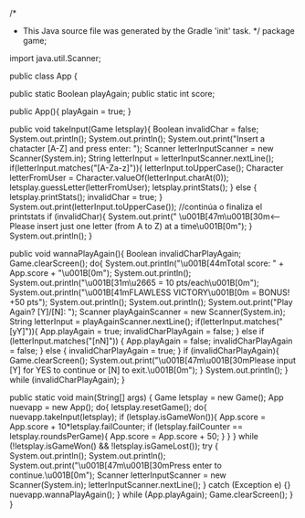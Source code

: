 /*
 * This Java source file was generated by the Gradle 'init' task.
 */
package game;

import java.util.Scanner;

public class App {

  public static Boolean playAgain;
  public static int score;
  
  public App(){
    playAgain = true;
  }

  public void takeInput(Game letsplay){
    Boolean invalidChar = false;
    System.out.println();
    System.out.println();
    System.out.print("Insert a chatacter [A-Z] and press enter: ");
    Scanner letterInputScanner = new Scanner(System.in);
    String letterInput = letterInputScanner.nextLine();
    if(letterInput.matches("[A-Za-z]")){
      letterInput.toUpperCase();
      Character letterFromUser = Character.valueOf(letterInput.charAt(0));
      letsplay.guessLetter(letterFromUser);
      letsplay.printStats();
    } else {
      letsplay.printStats();
      invalidChar = true;
    }
    System.out.print(letterInput.toUpperCase()); //continúa o finaliza el printstats
    if (invalidChar){
      System.out.print(" \u001B[47m\u001B[30m<-- Please insert just one letter (from A to Z) at a time\u001B[0m");
    }
    System.out.println();
  }

  public void wannaPlayAgain(){
    Boolean invalidCharPlayAgain;
    Game.clearScreen();
    do{
      System.out.println("\u001B[44mTotal score: " + App.score + "\u001B[0m");
      System.out.println();
      System.out.println("\u001B[31m\u2665 = 10 pts/each\u001B[0m");
      System.out.println("\u001B[41mFLAWLESS VICTORY\u001B[0m = BONUS! +50 pts");
      System.out.println();
      System.out.println();
      System.out.print("Play Again? [Y]/[N]: ");
      Scanner playAgainScanner = new Scanner(System.in);
      String letterInput = playAgainScanner.nextLine();
      if(letterInput.matches("[yY]")){
        App.playAgain = true;
        invalidCharPlayAgain = false;
      } else if (letterInput.matches("[nN]")) {
        App.playAgain = false;
        invalidCharPlayAgain = false;
      } else {
        invalidCharPlayAgain = true;
      }
      if (invalidCharPlayAgain){
        Game.clearScreen();
        System.out.print("\u001B[47m\u001B[30mPlease input [Y] for YES to continue or [N] to exit.\u001B[0m");
      }
      System.out.println();
    } while (invalidCharPlayAgain);
  }

  public static void main(String[] args) {
    Game letsplay = new Game();
    App nuevapp = new App();
    do{
      letsplay.resetGame();
      do{
        nuevapp.takeInput(letsplay);
        if (letsplay.isGameWon()){
          App.score = App.score + 10*letsplay.failCounter;
          if (letsplay.failCounter == letsplay.roundsPerGame){
            App.score = App.score + 50;
          }
        }
      } while (!letsplay.isGameWon() && !letsplay.isGameLost());
      try {
        System.out.println();
        System.out.println();
        System.out.print("\u001B[47m\u001B[30mPress enter to continue.\u001B[0m");
        Scanner letterInputScanner = new Scanner(System.in);
        letterInputScanner.nextLine();
      } catch (Exception e) {}
      nuevapp.wannaPlayAgain();
    } while (App.playAgain);
    Game.clearScreen();
  }
}
